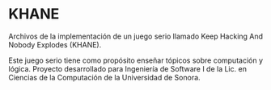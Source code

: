 # KHANE
Archivos de la implementación de un juego serio llamado Keep Hacking And Nobody Explodes (KHANE).

Este juego serio tiene como propósito enseñar tópicos sobre computación y lógica.
Proyecto desarrollado para Ingeniería de Software I de la Lic. en Ciencias de la Computación de la Universidad de Sonora.
